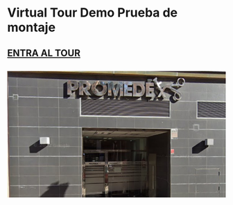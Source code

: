 # Virtual Tour Demo Prueba de montaje

## [ENTRA AL TOUR](https://raspkik.github.io/Prueba/tour.html)

##

![screenshot](models/screenshot.png)
